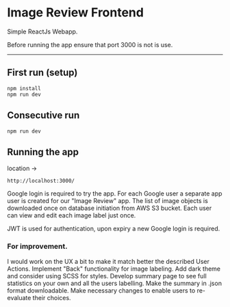 # Image Review Frontend

Simple ReactJs Webapp.

Before running the app ensure that port 3000 is not is use.

---

## First run (setup)

```
npm install
npm run dev
```


## Consecutive run

```
npm run dev
```

## Running the app

location -> 
```
http://localhost:3000/
```

Google login is required to try the app.
For each Google user a separate app user is created for our "Image Review" app.
The list of image objects is downloaded once on database initiation from AWS S3 bucket.
Each user can view and edit each image label just once.

JWT is used for authentication, upon expiry a new Google login is required.

### For improvement.
I would work on the UX a bit to make it match better the described User Actions.
Implement "Back" functionality for image labeling.
Add dark theme and consider using SCSS for styles.
Develop summary page to see full statistics on your own and all the users labelling.
Make the summary in .json format downloadable.
Make necessary changes to enable users to re-evaluate their choices.